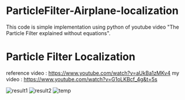 # ParticleFilter-Airplane-localization
This code is simple implementation using python of youtube video "The Particle Filter explained without equations".

# Particle Filter Localization
 reference video : https://www.youtube.com/watch?v=aUkBa1zMKv4
 my video : https://www.youtube.com/watch?v=G1oLKBcf_4g&t=5s

![result1](https://user-images.githubusercontent.com/25835750/62276150-5f581d80-b47e-11e9-8260-5d1e6291a5b8.png)
![result2](https://user-images.githubusercontent.com/25835750/62276155-61ba7780-b47e-11e9-8280-23645fe33d7f.png)
![temp](https://user-images.githubusercontent.com/25835750/62276279-aba35d80-b47e-11e9-8cdf-34db44f9898f.png)
